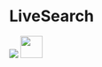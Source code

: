 # LiveSearch
![](https://s3.gifyu.com/images/livesearch-gif.gif)
<img src="https://s3.gifyu.com/images/livesearch-gif.gif" width="40" height="40" />
